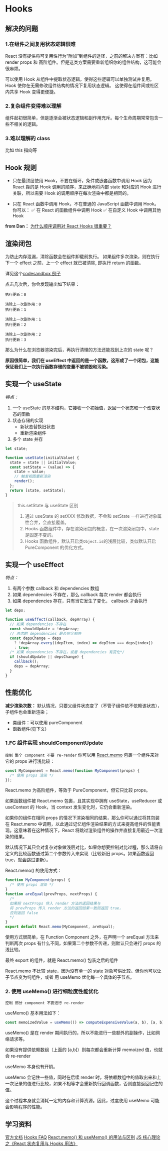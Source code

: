 # Hooks

## 解决的问题

### 1.在组件之间复用状态逻辑很难

React 没有提供将可复用性行为“附加”到组件的途径，之前的解决方案有：比如 render props 和 高阶组件。但是这类方案需要重新组织你的组件结构，这可能会很麻烦。

可以使用 Hook 从组件中提取状态逻辑，使得这些逻辑可以单独测试并复用。Hook 使你在无需修改组件结构的情况下复用状态逻辑。 这使得在组件间或社区内共享 Hook 变得更便捷。

### 2.复杂组件变得难以理解

组件起初很简单，但是逐渐会被状态逻辑和副作用充斥。每个生命周期常常包含一些不相关的逻辑。

### 3.难以理解的 class

比如 this 指向等

## Hook 规则

- 只在最顶层使用 Hook，不要在循环，条件或嵌套函数中调用 Hook
  因为 React 靠的是 Hook 调用的顺序，来正确地将内部 state 和对应的 Hook 进行关联，所以需要 Hook 的调用顺序在每次渲染中都是相同的。

- 只在 React 函数中调用 Hook，不在普通的 JavaScript 函数中调用 Hook。你可以：
  ✅ 在 React 的函数组件中调用 Hook
  ✅ 在自定义 Hook 中调用其他 Hook

**from Dan：**
[为什么顺序调用对 React Hooks 很重要？](https://overreacted.io/zh-hans/why-do-hooks-rely-on-call-order/)

## 渲染闭包

为防止内存泄漏，清除函数会在组件卸载前执行。
如果组件多次渲染，则在执行下一个 effect 之前，上一个 effect 就已被清除, 即执行 return 的函数。

详见这个[codesandbox 例子](https://codesandbox.io/s/admiring-platform-vkywj?file=/src/App.js)

点击几次后，你会发现输出如下结果：

```
执行更新：0

清除上一次副作用：0
执行更新：1

清除上一次副作用：1
执行更新：2

清除上一次副作用：2
执行更新：3
```

那么为什么在浏览器渲染完后，再执行清理的方法还能找到上次的 state 呢？

**原因很简单，我们在 useEffect 中返回的是一个函数，这形成了一个闭包，这能保证我们上一次执行函数存储的变量不被销毁和污染。**

## 实现一个 useState

_特点：_

1. 一个 useState 的基本结构，它接收一个初始值，返回一个状态和一个改变状态的函数
2. 状态存储的实现
   - 新状态替换旧状态
   - 重新渲染组件
3. 多个 state 并存

```javascript
let state;

function useState(initialValue) {
  state = state || initialValue;
  const setState = (value) => {
    state = value;
    // 触发视图重新渲染
    render();
  };
  return [state, setState];
}
```

> this.setState 与 useState 区别
>
> 1. 通过 useState 的 setXXX 修改数据，不会和 setState 一样进行对象属性合并，会直接覆盖。
> 2. Hooks 函数组件中，存在渲染闭包的概念，在一次渲染闭包中，state 是固定不变的。
> 3. Hooks 函数组件，默认开启类`Object.is`的浅层比较，类似默认开启 PureComponent 的优化方式。

## 实现一个 useEffect

_特点：_

1. 有两个参数 callback 和 dependencies 数组
2. 如果 dependencies 不存在，那么 callback 每次 render 都会执行
3. 如果 dependencies 存在，只有当它发生了变化， callback 才会执行

```javascript
let deps;

function useEffect(callback, depArray) {
  // 如果 dependencies 不存在
  const shouldUpdate = !depArray;
  // 两次的 dependencies 是否完全相等
  const depsChange = deps
    ? !depArray.every((depItem, index) => depItem === deps[index])
    : true;
  /* 如果 dependencies 不存在，或者 dependencies 有变化*/
  if (shouldUpdate || depsChange) {
    callback();
    deps = depArray;
  }
}
```

## 性能优化

**减少渲染次数：**
默认情况，只要父组件状态变了（不管子组件依不依赖该状态），子组件也会重新渲染；

- 类组件：可以使用 pureComponent
- 函数组件(见下文)

### 1.FC 组件实现 shouldComponentUpdate

`控制 整个 component 不要 re-render`
你可以用 [React.memo](https://zh-hans.reactjs.org/docs/react-api.html#reactmemo) 包裹一个组件来对它的 props 进行浅比较：

```javascript
const MyComponent = React.memo(function MyComponent(props) {
  /* 使用 props 渲染 */
});
```

React.memo 为高阶组件，等效于 PureComponent，但它只比较 props。

如果函数组件被 React.memo 包裹，且其实现中拥有 useState，useReducer 或 useContext 的 Hook，当 context 发生变化时，它仍会重新渲染。

如果你的组件在相同 props 的情况下渲染相同的结果，那么你可以通过将其包装在 React.memo 中调用，以此通过记忆组件渲染结果的方式来提高组件的性能表现。这意味着在这种情况下，React 将跳过渲染组件的操作并直接复用最近一次渲染的结果。

默认情况下其只会对复杂对象做浅层对比，如果你想要控制对比过程，那么请将自定义的比较函数通过第二个参数传入来实现（比较新旧 props。如果函数返回 true，就会跳过更新）。

React.memo() 的使用方式：

```javascript
function MyComponent(props) {
  /* 使用 props 渲染 */
}
function areEqual(prevProps, nextProps) {
  /*
  如果把 nextProps 传入 render 方法的返回结果与
  将 prevProps 传入 render 方法的返回结果一致则返回 true，
  否则返回 false
  */
}
export default React.memo(MyComponent, areEqual);
```

使用方式很简单，在 Function Component 之外，在声明一个 areEqual 方法来判断两次 props 有什么不同，如果第二个参数不传递，则默认只会进行 props 的浅比较。

最终 export 的组件，就是 React.memo() 包装之后的组件

React.memo 不比较 state，因为没有单一的 state 对象可供比较。但你也可以让子节点变为纯组件，或者 用 useMemo 优化每一个具体的子节点。

### 2. 使用 useMemo() 进行细粒度性能优化

`控制 部分 component 不要进行 re-render`

useMemo() 基本用法如下：

```javascript
const memoizedValue = useMemo(() => computeExpensiveValue(a, b), [a, b]);
```

useMemo() 是在 render 期间执行的，所以不能进行一些额外的副操作，比如网络请求等。

如果没有提供依赖数组（上面的 [a,b]）则每次都会重新计算 memoized 值，也就会 re-render

useMemo 本身也有开销。

useMemo 会记住一些值，同时在后续 render 时，将依赖数组中的值取出来和上一次记录的值进行比较，如果不相等才会重新执行回调函数，否则直接返回记住的值。

这个过程本身就会消耗一定的内存和计算资源。因此，过度使用 useMemo 可能会影响程序的性能。

## 学习资料

[官方文档](https://zh-hans.reactjs.org/docs/hooks-intro.html)
[Hooks FAQ](https://zh-hans.reactjs.org/docs/hooks-faq.html)
[React.memo() 和 useMemo() 的用法与区别](https://mp.weixin.qq.com/s?src=11&timestamp=1628157434&ver=3234&signature=fyA5coriHS5bLBjX0kTdMD9nyJT*-RVmxos64SAxn-s1auTo-j0Vr2w9a8F6WoWjJSg11qel0f0AxYXJ2jyN2cCv5ZKpxttwSYkq4rNiST*Xj5zM-pRaqBmRlnxL0BgQ&new=1)
[JS 核心理论之《React 状态复用与 Hooks 用法》](https://zhuanlan.zhihu.com/p/163493445)

